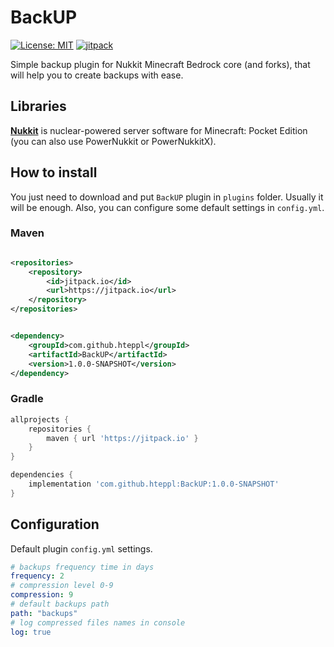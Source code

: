 # BackUP

[![License: MIT](https://img.shields.io/badge/License-MIT-yellow.svg)](https://opensource.org/licenses/MIT)
[![jitpack](https://jitpack.io/v/hteppl/BackUP.svg)](https://jitpack.io/#hteppl/BackUP)

Simple backup plugin for Nukkit Minecraft Bedrock core (and forks), that will help you to create backups with ease.

## Libraries

[**Nukkit**](https://github.com/CloudburstMC/Nukkit) is nuclear-powered server software for Minecraft: Pocket Edition
(you can also use PowerNukkit or PowerNukkitX).

## How to install

You just need to download and put `BackUP` plugin in `plugins` folder. Usually it will be
enough. Also, you can configure some default settings in `config.yml`.

### Maven

```xml

<repositories>
    <repository>
        <id>jitpack.io</id>
        <url>https://jitpack.io</url>
    </repository>
</repositories>
```

```xml

<dependency>
    <groupId>com.github.hteppl</groupId>
    <artifactId>BackUP</artifactId>
    <version>1.0.0-SNAPSHOT</version>
</dependency>
```

### Gradle

```groovy
allprojects {
    repositories {
        maven { url 'https://jitpack.io' }
    }
}
```

```groovy
dependencies {
    implementation 'com.github.hteppl:BackUP:1.0.0-SNAPSHOT'
}
```

## Configuration

Default plugin `config.yml` settings.

```yaml
# backups frequency time in days
frequency: 2
# compression level 0-9
compression: 9
# default backups path
path: "backups"
# log compressed files names in console
log: true
```